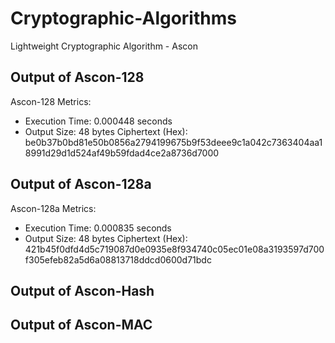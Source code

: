 # Cryptographic-Algorithms
Lightweight Cryptographic Algorithm - Ascon 

## Output of Ascon-128
Ascon-128 Metrics:
- Execution Time: 0.000448 seconds
- Output Size: 48 bytes
Ciphertext (Hex): be0b37b0bd81e50b0856a2794199675b9f53deee9c1a042c7363404aa18991d29d1d524af49b59fdad4ce2a8736d7000

## Output of Ascon-128a
Ascon-128a Metrics:
- Execution Time: 0.000835 seconds
- Output Size: 48 bytes
Ciphertext (Hex): 421b45f0dfd4d5c719087d0e0935e8f934740c05ec01e08a3193597d700f305efeb82a5d6a08813718ddcd0600d71bdc

## Output of Ascon-Hash


## Output of Ascon-MAC
